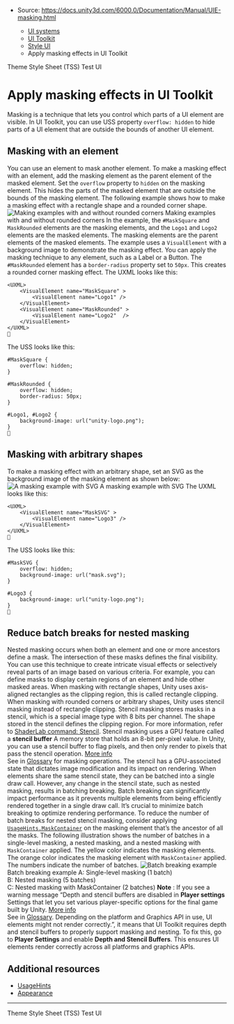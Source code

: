 * Source: https://docs.unity3d.com/6000.0/Documentation/Manual/UIE-masking.html

  * [UI systems](https://docs.unity3d.com/6000.0/Documentation/Manual/UIToolkits.html)
  * [UI Toolkit](https://docs.unity3d.com/6000.0/Documentation/Manual/UIElements.html)
  * [Style UI](https://docs.unity3d.com/6000.0/Documentation/Manual/UIE-USS.html)
  * Apply masking effects in UI Toolkit


[](https://docs.unity3d.com/6000.0/Documentation/Manual/UIE-tss.html)
Theme Style Sheet (TSS)
[](https://docs.unity3d.com/6000.0/Documentation/Manual/UIE-test-ui.html)
Test UI
# Apply masking effects in UI Toolkit
Masking is a technique that lets you control which parts of a UI element are visible. In UI Toolkit, you can use USS property `overflow: hidden` to hide parts of a UI element that are outside the bounds of another UI element.
## Masking with an element
You can use an element to mask another element. To make a masking effect with an element, add the masking element as the parent element of the masked element. Set the `overflow` property to `hidden` on the masking element. This hides the parts of the masked element that are outside the bounds of the masking element.
The following example shows how to make a masking effect with a rectangle shape and a rounded corner shape. 
![Making examples with and without rounded corners](https://docs.unity3d.com/6000.0/Documentation/uploads/Main/uitk/masks.gif) Making examples with and without rounded corners
In the example, the `#MaskSquare` and `MaskRounded` elements are the masking elements, and the `Logo1` and `Logo2` elements are the masked elements. The masking elements are the parent elements of the masked elements. The example uses a `VisualElement` with a background image to demonstrate the masking effect. You can apply the masking technique to any element, such as a Label or a Button.
The `#MaskRounded` element has a `border-radius` property set to `50px`. This creates a rounded corner masking effect.
The UXML looks like this:
```
<UXML>
    <VisualElement name="MaskSquare" >
        <VisualElement name="Logo1" />
    </VisualElement>
    <VisualElement name="MaskRounded" >
        <VisualElement name="Logo2"  />
    </VisualElement>
</UXML>

```

The USS looks like this:
```
#MaskSquare {
    overflow: hidden;
}

#MaskRounded {
    overflow: hidden;
    border-radius: 50px;
}

#Logo1, #Logo2 {
    background-image: url("unity-logo.png");
}

```

## Masking with arbitrary shapes
To make a masking effect with an arbitrary shape, set an SVG as the background image of the masking element as shown below:
![A masking example with SVG](https://docs.unity3d.com/6000.0/Documentation/uploads/Main/uitk/masks-svg.gif) A masking example with SVG
The UXML looks like this:
```
<UXML>
    <VisualElement name="MaskSVG" >
        <VisualElement name="Logo3" />
    </VisualElement>
</UXML>

```

The USS looks like this:
```
#MaskSVG {
    overflow: hidden;
    background-image: url("mask.svg");
}   

#Logo3 {
    background-image: url("unity-logo.png");
}

```

## Reduce batch breaks for nested masking
Nested masking occurs when both an element and one or more ancestors define a mask. The intersection of these masks defines the final visibility. You can use this technique to create intricate visual effects or selectively reveal parts of an image based on various criteria. For example, you can define masks to display certain regions of an element and hide other masked areas. 
When masking with rectangle shapes, Unity uses axis-aligned rectangles as the clipping region, this is called rectangle clipping. When masking with rounded corners or arbitrary shapes, Unity uses stencil masking instead of rectangle clipping. Stencil masking stores masks in a stencil, which is a special image type with 8 bits per channel. The shape stored in the stencil defines the clipping region. For more information, refer to [ShaderLab command: Stencil](https://docs.unity3d.com/6000.0/Documentation/Manual/SL-Stencil.html).
Stencil masking uses a GPU feature called a **stencil buffer** A memory store that holds an 8-bit per-pixel value. In Unity, you can use a stencil buffer to flag pixels, and then only render to pixels that pass the stencil operation. [More info](https://docs.unity3d.com/6000.0/Documentation/Manual/class-RenderTexture.html)  
See in [Glossary](https://docs.unity3d.com/6000.0/Documentation/Manual/Glossary.html#stencilbuffer) for masking operations. The stencil has a GPU-associated state that dictates image modification and its impact on rendering. When elements share the same stencil state, they can be batched into a single draw call. However, any change in the stencil state, such as nested masking, results in batching breaking. Batch breaking can significantly impact performance as it prevents multiple elements from being efficiently rendered together in a single draw call. It’s crucial to minimize batch breaking to optimize rendering performance.
To reduce the number of batch breaks for nested stencil masking, consider applying [`UsageHints.MaskContainer`](https://docs.unity3d.com/6000.0/Documentation/ScriptReference/UIElements.UsageHints.MaskContainer.html) on the masking element that’s the ancestor of all the masks. 
The following illustration shows the number of batches in a single-level masking, a nested masking, and a nested masking with `MaskContainer` applied. The yellow color indicates the masking elements. The orange color indicates the masking element with `MaskContainer` applied. The numbers indicate the number of batches.
![Batch breaking example](https://docs.unity3d.com/6000.0/Documentation/StaticFiles/ScriptRefImages/MaskContainer.png) Batch breaking example
A: Single-level masking (1 batch)   
B: Nested masking (5 batches)   
C: Nested masking with MaskContainer (2 batches)
**Note** : If you see a warning message “Depth and stencil buffers are disabled in **Player settings** Settings that let you set various player-specific options for the final game built by Unity. [More info](https://docs.unity3d.com/6000.0/Documentation/Manual/class-PlayerSettings.html)  
See in [Glossary](https://docs.unity3d.com/6000.0/Documentation/Manual/Glossary.html#PlayerSettings). Depending on the platform and Graphics API in use, UI elements might not render correctly.”, it means that UI Toolkit requires depth and stencil buffers to properly support masking and nesting.
To fix this, go to **Player Settings** and enable **Depth and Stencil Buffers**. This ensures UI elements render correctly across all platforms and graphics APIs.
## Additional resources
  * [UsageHints](https://docs.unity3d.com/6000.0/Documentation/ScriptReference/UIElements.UsageHints.html)
  * [Appearance](https://docs.unity3d.com/6000.0/Documentation/Manual/UIE-USS-SupportedProperties.html#appearance)


* * *
[](https://docs.unity3d.com/6000.0/Documentation/Manual/UIE-tss.html)
Theme Style Sheet (TSS)
[](https://docs.unity3d.com/6000.0/Documentation/Manual/UIE-test-ui.html)
Test UI
